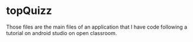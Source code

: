 # topQuizz

Those files are the main files of an application that I have code following a tutorial on android studio on open classroom.

